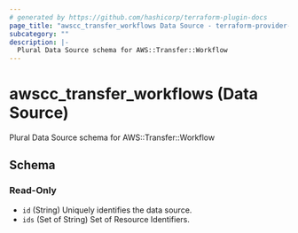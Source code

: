 ```yaml
---
# generated by https://github.com/hashicorp/terraform-plugin-docs
page_title: "awscc_transfer_workflows Data Source - terraform-provider-awscc"
subcategory: ""
description: |-
  Plural Data Source schema for AWS::Transfer::Workflow
---
```


# awscc_transfer_workflows (Data Source)

Plural Data Source schema for AWS::Transfer::Workflow



<!-- schema generated by tfplugindocs -->
## Schema

### Read-Only

- `id` (String) Uniquely identifies the data source.
- `ids` (Set of String) Set of Resource Identifiers.
